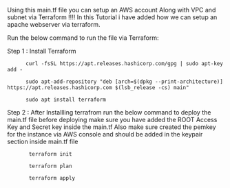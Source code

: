 Using this main.tf file you can setup an AWS account Along with VPC and subnet via Terraform !!!!
In this Tutorial i have  added how  we can setup an apache  webserver via terraform.

Run the below command to run the file via Terraform:

Step 1 : Install Terraform 

          curl -fsSL https://apt.releases.hashicorp.com/gpg | sudo apt-key add -

          sudo apt-add-repository "deb [arch=$(dpkg --print-architecture)] https://apt.releases.hashicorp.com $(lsb_release -cs) main"

          sudo apt install terraform

Step 2 : After Installling terrafrom run the below command to deploy the main.tf file 
         before  deploying make sure you have added the ROOT Access Key and Secret key inside the main.tf Also make sure created the pemkey for the instance
         via AWS console  and should be added  in the keypair section inside main.tf file

           terraform init
           
           terraform plan
           
           terraform apply
